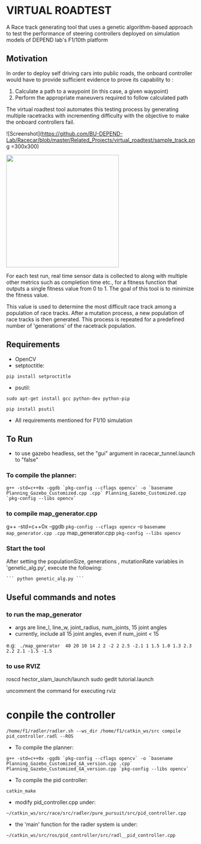 # VIRTUAL ROADTEST
A Race track generating tool that uses a genetic algorithm-based approach to test the performance of steering controllers deployed on simulation models of DEPEND lab's F1/10th platform

## Motivation
In order to deploy self driving cars into public roads, the onboard controller would have to provide sufficient evidence to prove its capability to :
  1) Calculate a path to a waypoint (in this case, a given waypoint)
  2) Perform the appropriate maneuvers required to follow calculated path

The virtual roadtest tool automates this testing process by generating multiple racetracks with incrementing difficulty with the objective to make the onboard controllers fail.

![Screenshot](https://github.com/BU-DEPEND-Lab/Racecar/blob/master/Related_Projects/virtual_roadtest/sample_track.png =300x300)

<img src="https://github.com/BU-DEPEND-Lab/Racecar/blob/master/Related_Projects/virtual_roadtest/sample_track.png" width="300">

For each test run, real time sensor data is collected to along with multiple other metrics such as completion time etc., for a fitness function that outputs a single fitness value from 0 to 1. The goal of this tool is to minimize the fitness value.

This value is used to determine the most difficult race track among a population of race tracks. After a mutation process, a new population of race tracks is then generated. This process is repeated for a predefined number of 'generations' of the racetrack population.

  
## Requirements
* OpenCV
* setptoctitle:

``` pip install setproctitle ```

* psutil:

``` sudo apt-get install gcc python-dev python-pip ```

``` pip install psutil ```

* All requirements mentioned for F1/10 simulation

## To Run
* to use gazebo headless, set the "gui" argument in racecar_tunnel.launch to "false"


### To compile the planner:

	g++ -std=c++0x -ggdb `pkg-config --cflags opencv` -o `basename Planning_Gazebo_Customized.cpp .cpp` Planning_Gazebo_Customized.cpp `pkg-config --libs opencv`


### to compile map_generator.cpp

g++ -std=c++0x -ggdb `pkg-config --cflags opencv` -o `basename map_generator.cpp .cpp` map_generator.cpp `pkg-config --libs opencv`

### Start the tool
After setting the populationSize, generations , mutationRate variables in 'genetic_alg.py', execute the following:

	``` python genetic_alg.py ```



## Useful commands and notes

### to run the map_generator
* args are line_l, line_w, joint_radius, num_joints, 15 joint angles
* currently, include all 15 joint angles, even if num_joint < 15

e.g: 
``` ./map_generator  40 20 10 14 2 2 -2 2 2.5 -2.1 1 1.5 1.0 1.3 2.3 2.2 2.1 -1.5 -1.5```

### to use RVIZ 

roscd hector_slam_launch/launch
sudo gedit tutorial.launch

uncomment the command for executing rviz

# conpile the controller

``` /home/f1/radler/radler.sh --ws_dir /home/f1/catkin_ws/src compile pid_controller.radl --ROS ```


* To compile the planner:

``` g++ -std=c++0x -ggdb `pkg-config --cflags opencv` -o `basename Planning_Gazebo_Customized_GA_version.cpp .cpp` Planning_Gazebo_Customized_GA_version.cpp `pkg-config --libs opencv` ```


* To compile the pid controller:

``` catkin_make ```


* modify pid_controller.cpp under:

``` ~/catkin_ws/src/race/src/radler/pure_pursuit/src/pid_controller.cpp ``` 

* the 'main' function for the radler system is under:

``` ~/catkin_ws/src/ros/pid_controller/src/radl__pid_controller.cpp ```
